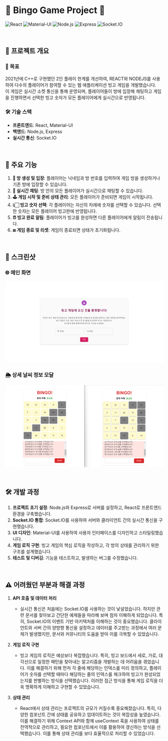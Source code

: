 # 🎉 Bingo Game Project 🎉

![React](https://img.shields.io/badge/React-20232A?style=for-the-badge&logo=react&logoColor=61DAFB)
![Material-UI](https://img.shields.io/badge/Material--UI-0081CB?style=for-the-badge&logo=material-ui&logoColor=white)
![Node.js](https://img.shields.io/badge/Node.js-339933?style=for-the-badge&logo=nodedotjs&logoColor=white) 
![Express](https://img.shields.io/badge/Express-000000?style=for-the-badge&logo=express&logoColor=white)
![Socket.IO](https://img.shields.io/badge/Socket.IO-010101?style=for-the-badge&logo=socketdotio&logoColor=white)

<br>

## 🌟 프로젝트 개요

### 🎯 목표

2021년에 C++로 구현했던 2인 플레이 한계를 개선하여, REACT와 NODEJS를 사용하여 다수의 플레이어가 참여할 수 있는 웹 애플리케이션 빙고 게임을 개발했습니다.<br>
이 게임은 실시간 소켓 통신을 통해 운영되며, 플레이어들이 방에 입장해 채팅하고 게임을 진행하면서 선택한 빙고 숫자가 모든 플레이어에게 실시간으로 반영됩니다.

### 🛠️ 기술 스택

- **프론트엔드**: React, Material-UI
- **백엔드**: Node.js, Express
- **실시간 통신**: Socket.IO

<br>

## 🚀 주요 기능

1. **🚪 방 생성 및 입장**: 플레이어는 닉네임과 방 번호를 입력하여 게임 방을 생성하거나 기존 방에 입장할 수 있습니다.
2. **💬 실시간 채팅**: 방 안의 모든 플레이어가 실시간으로 채팅할 수 있습니다.
3. **🕹️ 게임 시작 및 준비 상태 관리**: 모든 플레이어가 준비되면 게임이 시작됩니다.
4. **👆🏻 빙고 숫자 선택**: 각 플레이어는 자신의 차례에 숫자를 선택할 수 있습니다. 선택한 숫자는 모든 플레이어 빙고판에 반영됩니다.
5. **⏰ 빙고 완료 알림**: 플레이어가 빙고를 완성하면 다른 플레이어에게 알림이 전송됩니다.
6. **🔚 게임 종료 및 리셋**: 게임이 종료되면 상태가 초기화됩니다.

<br>

## 📸 스크린샷

### 🌐 메인 화면
![Main Screen](./hello-bingo-client/public/images/git-main.png)

### 🌦️ 상세 날씨 정보 모달
![Weather Modal](./hello-bingo-client/public/images/git-game.png)

<br>

## 🛠️ 개발 과정

1. **프로젝트 초기 설정**: Node.js와 Express로 서버를 설정하고, React로 프론트엔드 환경을 구축했습니다.
2. **Socket.IO 통합**: Socket.IO를 사용하여 서버와 클라이언트 간의 실시간 통신을 구현했습니다.
3. **UI 디자인**: Material-UI를 사용하여 사용자 인터페이스를 디자인하고 스타일링했습니다.
4. **게임 로직 구현**: 빙고 게임의 핵심 로직을 작성하고, 각 방의 상태를 관리하기 위한 구조를 설계했습니다.
5. **테스트 및 디버깅**: 기능을 테스트하고, 발생하는 버그를 수정했습니다.

<br>

## ⚠️ 어려웠던 부분과 해결 과정

1. **API 호출 및 데이터 처리**
    - 실시간 통신은 처음에는 Socket.IO를 사용하는 것이 낯설었습니다. 하지만 관련 문서를 찾아보고 간단한 예제들을 따라해 보며 점차 이해하게 되었습니다. 특히, Socket.IO의 이벤트 기반 아키텍처를 이해하는 것이 중요했습니다. 클라이언트와 서버 간의 양방향 통신을 설정하고 데이터를 주고받는 과정에서 여러 문제가 발생했지만, 문서와 커뮤니티의 도움을 받아 이를 극복할 수 있었습니다.

2. **게임 로직 구현**
    - 빙고 게임의 로직은 예상보다 복잡했습니다. 특히, 빙고 보드에서 세로, 가로, 대각선으로 일정한 패턴을 찾아내는 알고리즘을 개발하는 데 어려움을 겪었습니다. 이를 해결하기 위해 먼저 각 줄에 해당하는 인덱스를 미리 정의하고, 플레이어가 숫자를 선택할 때마다 해당하는 줄의 인덱스를 체크하여 빙고가 완성되었는지를 판별하는 방식을 선택했습니다. 이러한 접근 방식을 통해 게임 로직을 더욱 명확하게 이해하고 구현할 수 있었습니다.

3. **상태 관리**
    - React에서 상태 관리는 프로젝트의 규모가 커질수록 중요해졌습니다. 특히, 다양한 컴포넌트 간에 상태를 공유하고 업데이트하는 것이 복잡성을 높였습니다. 이를 해결하기 위해 Context API와 함께 useContext 훅을 사용하여 상태를 전역적으로 관리하고, 필요한 컴포넌트에서 이를 활용하여 갱신하는 방식을 선택했습니다. 이를 통해 상태 관리를 보다 효율적으로 처리할 수 있었습니다.
